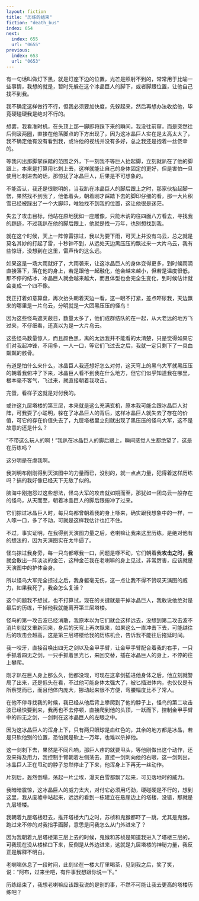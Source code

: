 ```yaml
---
layout: fiction
title: "历练的结束"
fiction: "death_bus"
index: 654
next:
  index: 655
  url: "0655"
previous:
  index: 653
  url: "0653"
---
```

有一句话叫做灯下黑，就是灯座下边的位置，光芒是照射不到的，常常用于比喻一些事情，我想的就是，暂时先躲在这个冰晶巨人的脚下，或者脚跟位置，让他自己找不到我。

我不确定这样做行不行，但我必须要加快度，先躲起来，然后再想办法收拾他，毕竟硬碰硬我是绝对不行的。

想罢，我看准时机，在头顶上那一脚即将踩下来的瞬间，我没往前窜，而是突然往后倒滚两圈，直接在他落脚点的下方出现了，因为这冰晶巨人实在是太高太大了，我不确定他有没有看到我，或许他的视线并没有多好，总之我还是抱着一丝侥幸的。

等我闪出那脚掌踩踏的范围之外，下一刻我不等巨人抬起脚，立刻就趴在了他的脚跟上，本来是打算用匕刺上去，这样就能让自己的身体固定的更好，但是害怕一旦使用匕刺进去的话，那惊扰了冰晶巨人，后果是不可想象的。

不能否认，我还是很聪明的，当我趴在冰晶巨人的脚后跟上之时，那家伙抬起脚一愣，果然找不到我了，他低着头，朝着刚才踩踏下去的脚印仔细的看，那一大片积雪已经被踩出了一个大脚印，唯独找不到我的位置，这让他很是迷茫。

失去了攻击目标，他站在原地犹如一座雕像，只能木讷的往四面八方看去，寻找我的踪迹，不过我趴在他的脚后跟上，他就是找一万年，也别想找到我。

就在这个时候，天上一阵惊雷掠过，我以为要下雨，可天上并没有乌云，总之就是莫名其妙的打起了雷，十秒钟不到，从远处天边黑压压的飘过来一大片乌云，我有些惊讶，没想到在这里，雷声传的这么远。

如果这是一场大雨就好了，大雨袭来，让这冰晶巨人的身体变得更多，到时候雨滴直接落下，落在他的身上，若是跟他一起融化，他会越来越小，但若是温度很低，那不停的结冰，冰晶巨人就会越来越大，而且体型也会完全生变化，到时候估计就会变成一个四不像。

我正打着如意算盘，再次抬头朝着天边一看，这一眼不打紧，差点吓尿我，天边飘来的哪里是一片乌云，分明就是一大团黑压压的怪鸟！

因为这些怪鸟遮天蔽日，数量太多了，他们成群结队的在一起，从大老远的地方飞过来，不仔细看，还真以为是一大片乌云。

这些怪鸟数量惊人，而且颜色黑，离的太远我并不能看的太清楚，只是觉得如果它们对我起冲锋，不用多，一人一口，等它们飞过去之后，我就一定只剩下了一具血粼粼的骸骨。

有道是怕什么来什么，冰晶巨人我还想好怎么对付，这天穹上的黑鸟大军就黑压压的朝着我俯冲了下来，冰晶巨人看不到我在什么地方，但它们似乎知道我在哪里，根本毫不客气，飞过来，就直接朝着我攻击。

完蛋，看样子这就是对付我的。

或许这九层塔楼的第三层，本来就是这么充满玄机，原本我可能会跟冰晶巨人对阵，可我耍了小聪明，躲在了冰晶巨人的背后，这样冰晶巨人就失去了存在的价值，可它的存在价值失去了，九层塔楼里立刻就出现了黑压压的怪鸟大军，这不是故意的还是什么？

“不带这么玩人的啊！”我趴在冰晶巨人的脚后跟上，瞬间感觉人生都绝望了，这是在历练吗？

这分明是在虐我啊。

我刘明布刚刚得到天演图中的力量而已，没别的，就一点点力量，犯得着这样历练吗？搞的我好像已经天下无敌了似的。

脑海中刚抱怨过这些想法，怪鸟大军的攻击就如期而至，那犹如一团乌云一般存在的怪鸟，从天而至，朝着冰晶巨人的脚后跟俯冲了过来。

它们掠过冰晶巨人时，每只鸟都曾朝着我的身上啄来，确实跟我想象中的一样，一人啄一口，多了不动，可就是这样我估计也扛不住。

不过，事实证明，在我得到天演图力量之后，老喇嘛让我来这里历练，是绝对他有的想法的，因为天演图实在太牛逼了。

怪鸟掠过我身旁，每一只鸟都啄我一口，问题是啄不动，它们朝着我**攻击之时，我**就会散出一阵淡淡的金芒，这种金芒我在老喇嘛的身上见过，非常厉害，应该就是天演图中的护体金身。

所以怪鸟大军完全掠过之后，我身躯毫无伤，这一点让我不得不赞叹天演图的威力，如果我死了，我会怎么复活？

这个问题我不想试，也不打算试，现在的关键就是干掉冰晶巨人，我敢说他绝对是最后的历练，干掉他我就能离开第三层塔楼。

怪鸟的第一攻击波已经消散，我原本以为它们就会这样远去，没想到第二攻击波不消片刻就又重新回来，身后的天穹上再次飘来，如果这么一直冲击下去，可能越往后的攻击会越高，这是第三层塔楼给我的历练机会，告诉我不能往后拖延时间。

我一咬牙，直接召唤出四无之剑以及金甲手臂，让金甲手臂配合着我的右手，一只手抓着四无之剑，一只手抓着黑光匕，来回交替，插在冰晶巨人的身上，不停的往上攀爬。

刚才趴在巨人身上那么久，他都没现，可现在这拿剑插进他身体之后，他立刻就警局了出来，还是低头在看，不过他可能身体太强大了，被匕插进体内，也仅仅是有所察觉而已，而且他体内庞大，挪动起来很不方便，弯腰幅度比不了常人。

在他不停寻找我的时候，我已经从他后背上攀爬到了他的脖子上，怪鸟的第二攻击波已经快要到来，我再也不去停顿，直接爬到他的头顶，一跃而下，控制金甲手臂中的四无之剑，一剑刺在这冰晶巨人的左眼之中。

因为这冰晶巨人的浑身上下，只有两只眼球是血红色的，其余的地方都是冰晶，若是只砍他别的位置，恐怕就是砍上一万年，也难以杀掉他。

这一剑刺下去，果然是不同凡响，那巨人疼的就要甩头，等他刚做出这个动作，还没来得及用力，我控制手臂朝着左侧荡去，直接一剑刺向他的右眼，这一剑刺出，冰晶巨人正在甩动的脖子忽然停止了下来，他浑身上下再无一丝动作。

片刻后，轰然倒塌，荡起一片尘埃，漫天白雪都飘了起来，可见落地时的威力。

我暗暗震惊，这冰晶巨人的威力太大，对付它必须用巧劲，硬碰硬是不行的，想到这里，我从废墟中站起来，远远的看到一栋建立在悬崖边上的塔楼，没错，那就是九层塔楼。

我朝着九层塔楼赶去，推开塔楼大门之时，苏桢和鬼猴都吓了一跳，尤其是鬼猴，跑过来不停的对我指手画脚，意思是问我怎么从门外进来了？

因为我朝着九层塔楼第三层上去的时候，鬼猴和苏桢是知道我进入了塔楼三层的，可我现在没从楼梯口下来，反倒是从外边进来，这就是九层塔楼的神秘力量，我反正是解释不明白。

老喇嘛休息了一段时间，此刻坐在一楼大厅里喝茶，见到我之后，笑了笑，说：“阿布，过来坐吧，有件事我想跟你说一下。”

历练结束了，我想老喇嘛应该跟我说的是别的事，不然不可能让我去更高的塔楼历练吧？